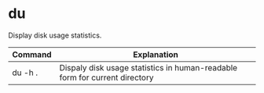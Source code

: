 # du

Display disk usage statistics.

Command | Explanation
-|-
du -h . | Dispaly disk usage statistics in human-readable form for current directory
